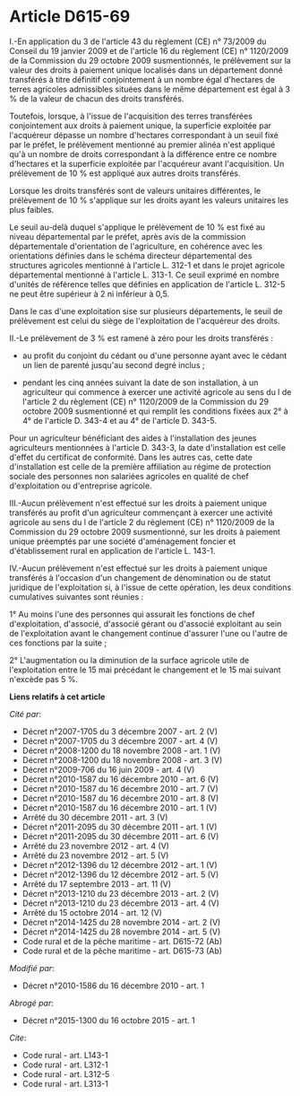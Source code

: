 # Article D615-69

I.-En application du 3 de l'article 43 du règlement (CE) n° 73/2009 du Conseil du 19 janvier 2009 et de l'article 16 du
règlement (CE) n° 1120/2009 de la Commission du 29 octobre 2009 susmentionnés, le prélèvement sur la valeur des droits à
paiement unique localisés dans un département donné transférés à titre définitif conjointement à un nombre égal d'hectares de
terres agricoles admissibles situées dans le même département est égal à 3 % de la valeur de chacun des droits transférés. 

Toutefois, lorsque, à l'issue de l'acquisition des terres transférées conjointement aux droits à paiement unique, la
superficie exploitée par l'acquéreur dépasse un nombre d'hectares correspondant à un seuil fixé par le préfet, le prélèvement
mentionné au premier alinéa n'est appliqué qu'à un nombre de droits correspondant à la différence entre ce nombre d'hectares
et la superficie exploitée par l'acquéreur avant l'acquisition. Un prélèvement de 10 % est appliqué aux autres droits
transférés. 

Lorsque les droits transférés sont de valeurs unitaires différentes, le prélèvement de 10 % s'applique sur les droits ayant
les valeurs unitaires les plus faibles. 

Le seuil au-delà duquel s'applique le prélèvement de 10 % est fixé au niveau départemental par le préfet, après avis de la
commission départementale d'orientation de l'agriculture, en cohérence avec les orientations définies dans le schéma
directeur départemental des structures agricoles mentionné à l'article L. 312-1 et dans le projet agricole départemental
mentionné à l'article L. 313-1. Ce seuil exprimé en nombre d'unités de référence telles que définies en application de
l'article L. 312-5 ne peut être supérieur à 2 ni inférieur à 0,5. 

Dans le cas d'une exploitation sise sur plusieurs départements, le seuil de prélèvement est celui du siège de l'exploitation
de l'acquéreur des droits. 

II.-Le prélèvement de 3 % est ramené à zéro pour les droits transférés :

- au profit du conjoint du cédant ou d'une personne ayant avec le cédant un lien de parenté jusqu'au second degré inclus ;

- pendant les cinq années suivant la date de son installation, à un agriculteur qui commence à exercer une activité agricole
au sens du l de l'article 2 du règlement (CE) n° 1120/2009 de la Commission du 29 octobre 2009 susmentionné et qui remplit
les conditions fixées aux 2° à 4° de l'article D. 343-4 et au 4° de l'article D. 343-5. 

Pour un agriculteur bénéficiant des aides à l'installation des jeunes agriculteurs mentionnées à l'article D. 343-3, la date
d'installation est celle d'effet du certificat de conformité. Dans les autres cas, cette date d'installation est celle de la
première affiliation au régime de protection sociale des personnes non salariées agricoles en qualité de chef d'exploitation
ou d'entreprise agricole. 

III.-Aucun prélèvement n'est effectué sur les droits à paiement unique transférés au profit d'un agriculteur commençant à
exercer une activité agricole au sens du l de l'article 2 du règlement (CE) n° 1120/2009 de la Commission du 29 octobre 2009
susmentionné, sur les droits à paiement unique préemptés par une société d'aménagement foncier et d'établissement rural en
application de l'article L. 143-1. 

IV.-Aucun prélèvement n'est effectué sur les droits à paiement unique transférés à l'occasion d'un changement de dénomination
ou de statut juridique de l'exploitation si, à l'issue de cette opération, les deux conditions cumulatives suivantes sont
réunies : 

1° Au moins l'une des personnes qui assurait les fonctions de chef d'exploitation, d'associé, d'associé gérant ou d'associé
exploitant au sein de l'exploitation avant le changement continue d'assurer l'une ou l'autre de ces fonctions par la suite ; 

2° L'augmentation ou la diminution de la surface agricole utile de l'exploitation entre le 15 mai précédant le changement et
le 15 mai suivant n'excède pas 5 %.

**Liens relatifs à cet article**

_Cité par_:

  - Décret n°2007-1705 du 3 décembre 2007 - art. 2 (V)
  - Décret n°2007-1705 du 3 décembre 2007 - art. 4 (V)
  - Décret n°2008-1200 du 18 novembre 2008 - art. 1 (V)
  - Décret n°2008-1200 du 18 novembre 2008 - art. 3 (V)
  - Décret n°2009-706 du 16 juin 2009 - art. 4 (V)
  - Décret n°2010-1587 du 16 décembre 2010 - art. 6 (V)
  - Décret n°2010-1587 du 16 décembre 2010 - art. 7 (V)
  - Décret n°2010-1587 du 16 décembre 2010 - art. 8 (V)
  - Décret n°2010-1587 du 16 décembre 2010 - art. 1 (V)
  - Arrêté du 30 décembre 2011 - art. 3 (V)
  - Décret n°2011-2095 du 30 décembre 2011 - art. 1 (V)
  - Décret n°2011-2095 du 30 décembre 2011 - art. 6 (V)
  - Arrêté du 23 novembre 2012 - art. 4 (V)
  - Arrêté du 23 novembre 2012 - art. 5 (V)
  - Décret n°2012-1396 du 12 décembre 2012 - art. 1 (V)
  - Décret n°2012-1396 du 12 décembre 2012 - art. 5 (V)
  - Arrêté du 17 septembre 2013 - art. 11 (V)
  - Décret n°2013-1210 du 23 décembre 2013 - art. 2 (V)
  - Décret n°2013-1210 du 23 décembre 2013 - art. 4 (V)
  - Arrêté du 15 octobre 2014 - art. 12 (V)
  - Décret n°2014-1425 du 28 novembre 2014 - art. 2 (V)
  - Décret n°2014-1425 du 28 novembre 2014 - art. 5 (V)
  - Code rural et de la pêche maritime - art. D615-72 (Ab)
  - Code rural et de la pêche maritime - art. D615-73 (Ab)

_Modifié par_:

  - Décret n°2010-1586 du 16 décembre 2010 - art. 1

_Abrogé par_:

  - Décret n°2015-1300 du 16 octobre 2015 - art. 1

_Cite_:

  - Code rural - art. L143-1
  - Code rural - art. L312-1
  - Code rural - art. L312-5
  - Code rural - art. L313-1
